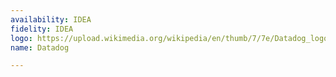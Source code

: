 ```yaml
---
availability: IDEA
fidelity: IDEA
logo: https://upload.wikimedia.org/wikipedia/en/thumb/7/7e/Datadog_logo.svg/1200px-Datadog_logo.svg.png
name: Datadog

---
```

